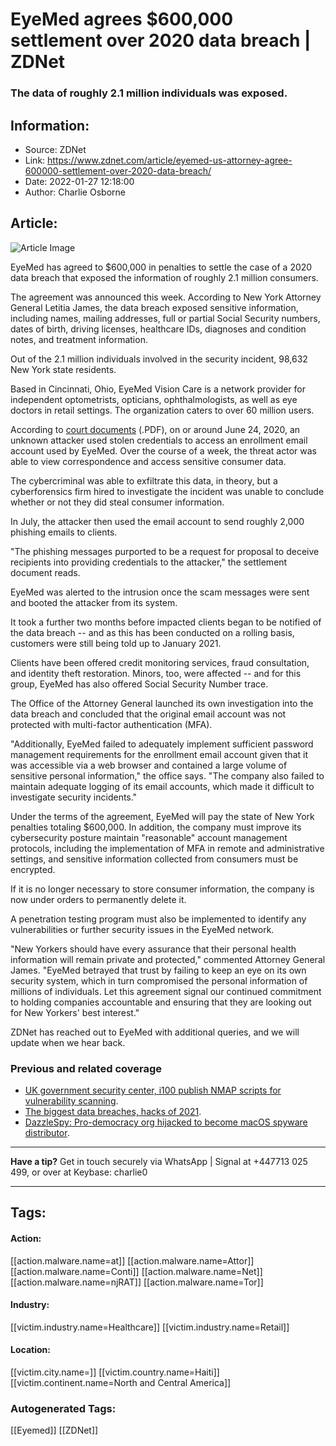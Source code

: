 # EyeMed agrees $600,000 settlement over 2020 data breach | ZDNet
### The data of roughly 2.1 million individuals was exposed.

## Information:
+ Source: ZDNet
+ Link: https://www.zdnet.com/article/eyemed-us-attorney-agree-600000-settlement-over-2020-data-breach/
+ Date: 2022-01-27 12:18:00
+ Author: Charlie Osborne


## Article:
![Article Image](https://www.zdnet.com/a/img/resize/8f786d318672a408c41fc69b083c60f3d9df00fe/2022/01/17/e0e7d48d-443e-4c48-be8d-bf0c83859c7c/phishing.jpg?width=770&height=578&fit=crop&auto=webp)

EyeMed has agreed to $600,000 in penalties to settle the case of a 2020 data breach that exposed the information of roughly 2.1 million consumers. 


The agreement was announced this week. According to New York Attorney General Letitia James, the data breach exposed sensitive information, including names, mailing addresses, full or partial Social Security numbers, dates of birth, driving licenses, healthcare IDs, diagnoses and condition notes, and treatment information. 

Out of the 2.1 million individuals involved in the security incident, 98,632 New York state residents.  

Based in Cincinnati, Ohio, EyeMed Vision Care is a network provider for independent optometrists, opticians, ophthalmologists, as well as eye doctors in retail settings. The organization caters to over 60 million users.  

According to [court documents](https://ag.ny.gov/sites/default/files/eyemed_aod_-_final_-_fully_signed.pdf) (.PDF), on or around June 24, 2020, an unknown attacker used stolen credentials to access an enrollment email account used by EyeMed. Over the course of a week, the threat actor was able to view correspondence and access sensitive consumer data.  

The cybercriminal was able to exfiltrate this data, in theory, but a cyberforensics firm hired to investigate the incident was unable to conclude whether or not they did steal consumer information.  

In July, the attacker then used the email account to send roughly 2,000 phishing emails to clients.  






"The phishing messages purported to be a request for proposal to deceive recipients into providing credentials to the attacker," the settlement document reads.  

EyeMed was alerted to the intrusion once the scam messages were sent and booted the attacker from its system.  

It took a further two months before impacted clients began to be notified of the data breach -- and as this has been conducted on a rolling basis, customers were still being told up to January 2021. 

Clients have been offered credit monitoring services, fraud consultation, and identity theft restoration. Minors, too, were affected -- and for this group, EyeMed has also offered Social Security Number trace.  

The Office of the Attorney General launched its own investigation into the data breach and concluded that the original email account was not protected with multi-factor authentication (MFA).  

"Additionally, EyeMed failed to adequately implement sufficient password management requirements for the enrollment email account given that it was accessible via a web browser and contained a large volume of sensitive personal information," the office says. "The company also failed to maintain adequate logging of its email accounts, which made it difficult to investigate security incidents." 

Under the terms of the agreement, EyeMed will pay the state of New York penalties totaling $600,000. In addition, the company must improve its cybersecurity posture maintain "reasonable" account management protocols, including the implementation of MFA in remote and administrative settings, and sensitive information collected from consumers must be encrypted.  

If it is no longer necessary to store consumer information, the company is now under orders to permanently delete it.  

A penetration testing program must also be implemented to identify any vulnerabilities or further security issues in the EyeMed network.  

"New Yorkers should have every assurance that their personal health information will remain private and protected," commented Attorney General James. "EyeMed betrayed that trust by failing to keep an eye on its own security system, which in turn compromised the personal information of millions of individuals. Let this agreement signal our continued commitment to holding companies accountable and ensuring that they are looking out for New Yorkers' best interest." 

ZDNet has reached out to EyeMed with additional queries, and we will update when we hear back.  

###  Previous and related coverage

* [UK government security center, i100 publish NMAP scripts for vulnerability scanning](https://www.zdnet.com/article/uk-government-security-center-i100-publish-nmap-scripts-for-vulnerability-scanning/).
* [The biggest data breaches, hacks of 2021](https://www.zdnet.com/article/the-biggest-data-breaches-of-2021/).
* [DazzleSpy: Pro-democracy org hijacked to become macOS spyware distributor](https://www.zdnet.com/article/dazzlespy-pro-democracy-org-hijacked-to-become-macos-spyware-distributor/).



---

**Have a tip?** Get in touch securely via WhatsApp | Signal at +447713 025 499, or over at Keybase: charlie0



---





## Tags:

#### Action:
[[action.malware.name=at]] [[action.malware.name=Attor]] [[action.malware.name=Conti]] [[action.malware.name=Net]] [[action.malware.name=njRAT]] [[action.malware.name=Tor]]

#### Industry:
[[victim.industry.name=Healthcare]] [[victim.industry.name=Retail]]

#### Location:
[[victim.city.name=]] [[victim.country.name=Haiti]] [[victim.continent.name=North and Central America]]

### Autogenerated Tags:
[[Eyemed]] [[ZDNet]]

